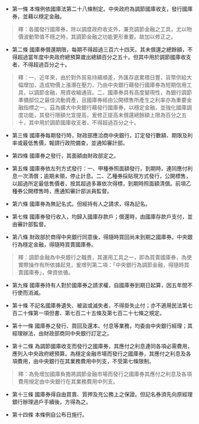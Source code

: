 * 第一條 本條例依國庫法第二十八條制定。中央政府為調節國庫收支，發行國庫券，並藉以穩定金融。

> 釋：各國發行國庫券，除以調度政府收支外，兼充調節金融之工具，尤以物價波動幣值不穩之時，其調節金融之功能更形重要。故加以修正之。

* 第二條 國庫券償還期限，每期不得超過三百六十四天。其未償還之總餘額，不得超過當年度中央政府總預算歲出總額百分之五十。但其中用於調節國庫收支者，不得超過百分之十。

> 釋：一、近年來，由於對外貿易持續順差，外匯存底累積日豐，貨幣供給大幅增加，造成物價上漲潛在壓力，乃由中央銀行藉發行國庫券為短期信用工具，以調節金融，用資收縮通貨。二、國庫券具有高度變現性，為銀行調節準備部位之最佳流動資產，且國庫券經由公開標售所產生之利率亦為重要金融指標之一。茲為擴大中央銀行藉發行國庫券，以穩定金融，並強化國庫調度功能，其發行限額允宜提高，爰修正提高未償還總餘額上限為百分之五十，其中用於調節國庫收支者，不得超過百分之十。

* 第三條 國庫券每期發行時，財政部應洽商中央銀行，訂定發行數額、期限及利率或最低售價，報請行政院備查，並通知審計部。

* 第四條 國庫券之發行，其面額由財政部定之。

* 第五條 國庫券依左列方式發行：一、甲種券照面額發行，到期時，連同應付利息一次清償；逾期未領，停止計息。二、乙種券採貼現方式發行，公開標售，以超過所定最低售價者，按其超過多寡依次得標，到期時照面額清償。前項乙種券公開標售時，應通知審計部派員監督。

* 第六條 國庫券為無記名式。但經持有人之請求，得為記名。

* 第七條 國庫券發行收入，均歸入國庫存款戶；償還時，由國庫存款戶支付，並由審計部監督。

* 第八條 財政部於商得中央銀行同意後，得隨時買回尚未到期之國庫券。中央銀行為穩定金融，得隨時買賣國庫券。

> 釋：調節金融為中央銀行之職責，其運用工具之一，即為買賣國庫券，為使實際操作有所依據起見，爰增列第二項：「中央銀行為調節金融，得隨時買賣國庫券」，俾資依循。

* 第九條 國庫券持有人對於國庫券之請求權，自國庫券到期日起算，因五年間不行使而消滅。

* 第十條 不記名國庫券遺失、被盜或滅失者，不得掛失止付；亦不適用民法第七百二十條第一項但書、第七百二十五條及第七百二十七條之規定。

* 第十一條 國庫券之發行、買回及還本、付息等業務，均委由中央銀行經理；其經理辦法，由財政部商同中央銀行訂定之。

* 第十二條 為調節國庫收支而發行之國庫券，其應付之利息連同各項必需費用，應列入中央政府總預算。為穩定金融市場而發行之國庫券，其應付之利息及各項費用，由中央銀行在其業務費用中列支，不受第七條限制。

> 釋：為免增加國庫負擔將調節金融市場而發行之國庫券其應付之利息及各項費用規定由中央銀行在其業務費用中列支。

* 第十三條 國庫券得自由買賣、質押及充公務上之保證。但記名券須先向原經理銀行辦理過戶手續後，方得為之。

* 第十四條 本條例自公布日施行。

